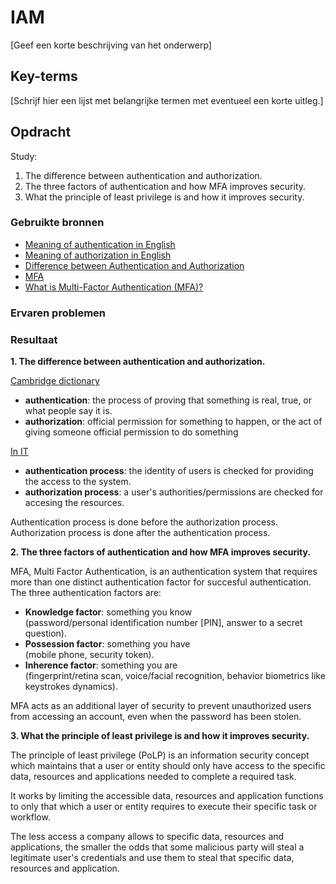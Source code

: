 # IAM
[Geef een korte beschrijving van het onderwerp]

## Key-terms
[Schrijf hier een lijst met belangrijke termen met eventueel een korte uitleg.]

## Opdracht
Study:
1. The difference between authentication and authorization.
2. The three factors of authentication and how MFA improves security.
3. What the principle of least privilege is and how it improves security.

### Gebruikte bronnen
- [Meaning of authentication in English](https://dictionary.cambridge.org/dictionary/english/authentication)
- [Meaning of authorization in English
](https://dictionary.cambridge.org/dictionary/english/authorization)
- [Difference between Authentication and Authorization](https://www.geeksforgeeks.org/difference-between-authentication-and-authorization/)
- [MFA](https://csrc.nist.gov/glossary/term/mfa)
- [What is Multi-Factor Authentication (MFA)?](https://aws.amazon.com/what-is/mfa/)

### Ervaren problemen


### Resultaat
**1. The difference between authentication and authorization.**

<ins>Cambridge dictionary</ins>  
- **authentication**: the process of proving that something is real, true, or what people say it is.
- **authorization**: official permission for something to happen, or the act of giving someone official permission to do something  

<ins>In IT</ins>  
- **authentication process**: the identity of users is checked for providing the access to the system.
- **authorization process**: a user's authorities/permissions are checked for accesing the resources.

Authentication process is done before the authorization process.  
Authorization process is done after the authentication process.

**2. The three factors of authentication and how MFA improves security.**

MFA, Multi Factor Authentication, is an authentication system that requires more than one distinct authentication factor for succesful authentication.  
The three authentication factors are: 
- **Knowledge factor**: something you know  
(password/personal identification number [PIN], answer to a secret question).
- **Possession factor**: something you have  
(mobile phone, security token).
- **Inherence factor**: something you are  
(fingerprint/retina scan, voice/facial recognition, behavior biometrics like keystrokes dynamics).

MFA acts as an additional layer of security to prevent unauthorized users from accessing an account, even when the password has been stolen.

**3. What the principle of least privilege is and how it improves security.**

The principle of least privilege (PoLP) is an information security concept which maintains that a user or entity should only have access to the specific data, resources and applications needed to complete a required task.

It works by limiting the accessible data, resources and application functions to only that which a user or entity requires to execute their specific task or workflow.

The less access a company allows to specific data, resources and applications, the smaller the odds that some malicious party will steal a legitimate user's credentials and use them to steal that specific data, resources and application.